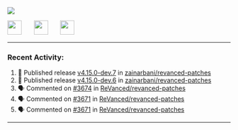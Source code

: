 <p align="left">
  <!-- Typing SVG by DenverCoder1 - https://github.com/DenverCoder1/readme-typing-svg -->
  <a href="https://github.com/DenverCoder1/readme-typing-svg">
    <img src="https://readme-typing-svg.demolab.com/?lines=Hello%2E%2E%2E;Im%20Zain;&font=Fira%20Code&center=false&width=440&height=45&color=00FFFF&vCenter=true&pause=1000&size=22" /></a>
</p>

<p align="left">
  <a href="https://www.youtube.com/@zainarbani"><img width="32px" src="https://www.freeiconspng.com/uploads/youtube-subscribe-png-youtube-subscribe-to-5.png"/></a>
  &#8287;&#8287;&#8287;&#8287;&#8287;
  <a href="mailto:zaintsyariev@gmail.com"><img width="32px" src="https://www.freeiconspng.com/uploads/email-icon--100-flat-vol-2-iconset--graphicloads-18.png"/></a>
  &#8287;&#8287;&#8287;&#8287;&#8287;
  <a href="https://t.me/AnotherZain"><img width="32px" src="https://www.freeiconspng.com/uploads/telegram-icon-1.png"></a>
</p>

---

<h3>Recent Activity:</h3>

<!-- https://github.com/jamesgeorge007/github-activity-readme -->
<!--START_SECTION:activity-->
1. 🚀 Published release [v4.15.0-dev.7](https://github.com/zainarbani/revanced-patches/releases/tag/v4.15.0-dev.7) in [zainarbani/revanced-patches](https://github.com/zainarbani/revanced-patches)
2. 🚀 Published release [v4.15.0-dev.6](https://github.com/zainarbani/revanced-patches/releases/tag/v4.15.0-dev.6) in [zainarbani/revanced-patches](https://github.com/zainarbani/revanced-patches)
3. 🗣 Commented on [#3674](https://github.com/ReVanced/revanced-patches/pull/3674#issuecomment-2365441886) in [ReVanced/revanced-patches](https://github.com/ReVanced/revanced-patches)
4. 🗣 Commented on [#3671](https://github.com/ReVanced/revanced-patches/pull/3671#issuecomment-2365426559) in [ReVanced/revanced-patches](https://github.com/ReVanced/revanced-patches)
5. 🗣 Commented on [#3671](https://github.com/ReVanced/revanced-patches/pull/3671#issuecomment-2365269069) in [ReVanced/revanced-patches](https://github.com/ReVanced/revanced-patches)
<!--END_SECTION:activity-->

---
